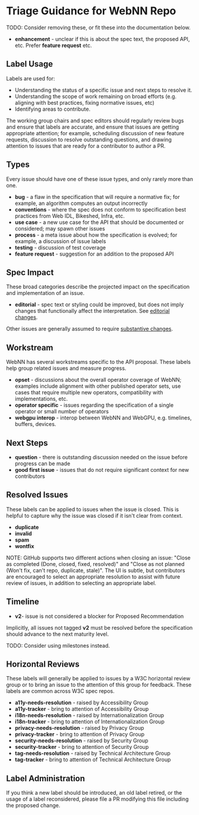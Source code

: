 # Triage Guidance for WebNN Repo

TODO: Consider removing these, or fit these into the documentation below.

- **enhancement** - unclear if this is about the spec text, the proposed API, etc. Prefer **feature request** etc.

## Label Usage

Labels are used for:

- Understanding the status of a specific issue and next steps to resolve it.
- Understanding the scope of work remaining on broad efforts (e.g. aligning with best practices, fixing normative issues, etc)
- Identifying areas to contribute.

The working group chairs and spec editors should regularly review bugs and ensure that labels are accurate, and ensure that issues are getting appropriate attention; for example, scheduling discussion of new feature requests, discussion to resolve outstanding questions, and drawing attention to issues that are ready for a contributor to author a PR.


## Types

Every issue should have one of these issue types, and only rarely more than one.

- **bug** - a flaw in the specification that will require a normative fix; for example, an algorithm computes an output incorrectly
- **conventions** - where the spec does not conform to specification best practices from Web IDL, Bikeshed, Infra, etc.
- **use case** - a new use case for the API that should be documented or considered; may spawn other issues
- **process** - a meta issue about how the specification is evolved; for example, a discussion of issue labels
- **testing** - discussion of test coverage
- **feature request** - suggestion for an addition to the proposed API


## Spec Impact

These broad categories describe the projected impact on the specification and implementation of an issue.

- **editorial** - spec text or styling could be improved, but does not imply changes that functionally affect the interpretation. See [editorial changes](https://www.w3.org/2023/Process-20231103/#editorial-change).

Other issues are generally assumed to require [substantive changes](https://www.w3.org/2023/Process-20231103/#substantive-change).


## Workstream

WebNN has several workstreams specific to the API proposal. These labels help group related issues and measure progress.

- **opset** - discussions about the overall operator coverage of WebNN; examples include alignment with other published operator sets, use cases that require multiple new operators, compatibility with implementations, etc.
- **operator specific** - issues regarding the specification of a single operator or small number of operators
- **webgpu interop** - interop between WebNN and WebGPU, e.g. timelines, buffers, devices.


## Next Steps

- **question** - there is outstanding discussion needed on the issue before progress can be made
- **good first issue** - issues that do not require significant context for new contributors


## Resolved Issues

These labels can be applied to issues when the issue is closed. This is helpful to capture why the issue was closed if it isn't clear from context.

- **duplicate**
- **invalid**
- **spam**
- **wontfix**

NOTE: GitHub supports two different actions when closing an issue: "Close as completed (Done, closed, fixed, resolved)" and "Close as not planned (Won't fix, can't repo, duplicate, stale)". The UI is subtle, but contributors are encouraged to select an appropriate resolution to assist with future review of issues, in addition to selecting an appropriate label.


## Timeline

- **v2**- issue is not considered a blocker for Proposed Recommendation

Implicitly, all issues not tagged **v2** must be resolved before the specification should advance to the next maturity level.

TODO: Consider using milestones instead.


## Horizontal Reviews

These labels will generally be applied to issues by a W3C horizontal review group or to bring an issue to the attention of this group for feedback. These labels are common across W3C spec repos.

- **a11y-needs-resolution** - raised by Accessibility Group
- **a11y-tracker** - bring to attention of Accessibility Group
- **i18n-needs-resolution** - raised by Internationalization Group
- **i18n-tracker** - bring to attention of Internationalization Group
- **privacy-needs-resolution** - raised by Privacy Group
- **privacy-tracker** - bring to attention of Privacy Group
- **security-needs-resolution** - raised by Security Group
- **security-tracker** - bring to attention of Security Group
- **tag-needs-resolution** - raised by Technical Architecture Group
- **tag-tracker** - bring to attention of Technical Architecture Group


## Label Administration

If you think a new label should be introduced, an old label retired, or the usage of a label reconsidered, please file a PR modifying this file including the proposed change.

